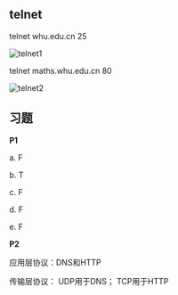 ## telnet

telnet whu.edu.cn 25

![telnet1](\telnet1.png)

telnet maths.whu.edu.cn 80

![telnet2](/telnet2.png)

## 习题

**P1**

a. F

b. T

c. F

d. F

e. F

**P2**

应用层协议：DNS和HTTP

传输层协议： UDP用于DNS； TCP用于HTTP